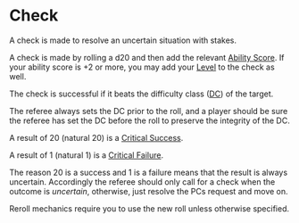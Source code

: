 # Check

A check is made to resolve an uncertain situation with stakes.

A check is made by rolling a d20 and then add the relevant [Ability Score](../Player%20Characters/Chosen%20Statistics/Ability%20Scores.md).
	If your ability score is +2 or more, you may add your [Level](../Player%20Characters/Derived%20Statistics/Level.md) to the check as well.

The check is successful if it beats the difficulty class ([DC](DC.md)) of the target.

The referee always sets the DC prior to the roll, and a player should be sure the referee has set the DC before the roll to preserve the integrity of the DC.

A result of 20 (natural 20) is a [Critical Success](../Dice%20Rolls/Critical%20Success.md).

A result of 1 (natural 1) is a [Critical Failure](../Dice%20Rolls/Critical%20Failure.md).

The reason 20 is a success and 1 is a failure means that the result is always uncertain. Accordingly the referee should only call for a check when the outcome is *uncertain*, otherwise, just resolve the PCs request and move on.

Reroll mechanics require you to use the new roll unless otherwise specified.
